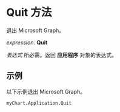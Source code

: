 
# Quit 方法

退出 Microsoft Graph。

 _expression_. **Quit**

 _表达式_ 所必需。返回 **应用程序** 对象的表达式。


## 示例

以下示例退出 Microsoft Graph。


```
myChart.Application.Quit
```


